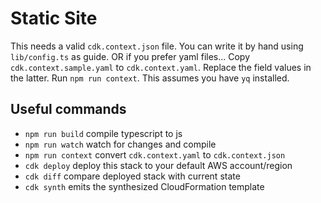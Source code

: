 # Static Site

This needs a valid `cdk.context.json` file. You can write it by hand using `lib/config.ts` as guide. OR if you prefer yaml files... Copy `cdk.context.sample.yaml` to `cdk.context.yaml`. Replace the field values in the latter. Run `npm run context`. This assumes you have `yq` installed.

## Useful commands

 * `npm run build`   compile typescript to js
 * `npm run watch`   watch for changes and compile
 * `npm run context` convert `cdk.context.yaml` to `cdk.context.json`
 * `cdk deploy`      deploy this stack to your default AWS account/region
 * `cdk diff`        compare deployed stack with current state
 * `cdk synth`       emits the synthesized CloudFormation template

